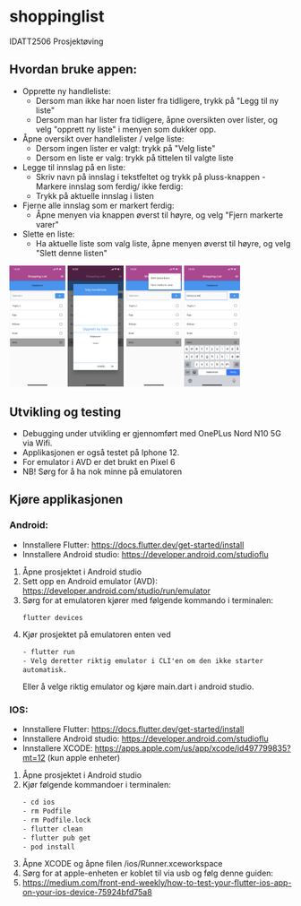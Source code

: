 # shoppinglist

IDATT2506 Prosjektøving

## Hvordan bruke appen:
- Opprette ny handleliste: 
  - Dersom man ikke har noen lister fra tidligere, trykk på "Legg til ny liste"
  - Dersom man har lister fra tidligere, åpne oversikten over lister, og velg "opprett ny liste" i 
    menyen som dukker opp.
- Åpne oversikt over handlelister / velge liste:
  - Dersom ingen lister er valgt: trykk på "Velg liste" 
  - Dersom en liste er valg: trykk på tittelen til valgte liste
- Legge til innslag på en liste: 
  - Skriv navn på innslag i tekstfeltet og trykk på pluss-knappen
-Markere innslag som ferdig/ ikke ferdig: 
  - Trykk på aktuelle innslag i listen
- Fjerne alle innslag som er markert ferdig:
  - Åpne menyen via knappen øverst til høyre, og velg "Fjern markerte varer"
- Slette en liste:
  - Ha aktuelle liste som valg liste, åpne menyen øverst til høyre, og velg "Slett denne listen"


<p float="left">
  <img src="/IMG_0191.PNG" width="100" />
  <img src="/IMG_0192.PNG" width="100" /> 
  <img src="/IMG_0193.PNG" width="100" />
  <img src="/IMG_0194.PNG" width="100" />
</p>



## Utvikling og testing
- Debugging under utvikling er gjennomført med OnePLus Nord N10 5G via Wifi.
- Applikasjonen er også testet på Iphone 12.
- For emulator i AVD er det brukt en Pixel 6 
- NB! Sørg for å ha nok minne på emulatoren



## Kjøre applikasjonen


### Android:
- Innstallere Flutter: https://docs.flutter.dev/get-started/install
- Innstallere Android studio: https://developer.android.com/studioflu

1. Åpne prosjektet i Android studio
2. Sett opp en Android emulator (AVD): https://developer.android.com/studio/run/emulator
3. Sørg for at emulatoren kjører med følgende kommando i terminalen: 
    ```
   flutter devices
   ```
4. Kjør prosjektet på emulatoren enten ved    
     ```
   - flutter run
   - Velg deretter riktig emulator i CLI'en om den ikke starter automatisk.
   ``` 
   Eller å velge riktig emulator og kjøre main.dart i android studio.



### IOS:
- Innstallere Flutter: https://docs.flutter.dev/get-started/install
- Innstallere Android studio: https://developer.android.com/studioflu
- Innstallere XCODE: https://apps.apple.com/us/app/xcode/id497799835?mt=12 (kun apple enheter)

1. Åpne prosjektet i Android studio
2. Kjør følgende kommandoer i terminalen:    
   ```
   - cd ios
   - rm Podfile
   - rm Podfile.lock
   - flutter clean
   - flutter pub get
   - pod install
   ```
3. Åpne XCODE og åpne filen /ios/Runner.xceworkspace
4. Sørg for at apple-enheten er koblet til via usb og følg denne guiden:
5. https://medium.com/front-end-weekly/how-to-test-your-flutter-ios-app-on-your-ios-device-75924bfd75a8



